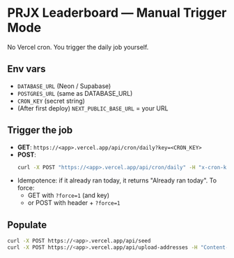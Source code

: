 # PRJX Leaderboard — Manual Trigger Mode

No Vercel cron. You trigger the daily job yourself.

## Env vars
- `DATABASE_URL` (Neon / Supabase)
- `POSTGRES_URL` (same as DATABASE_URL)
- `CRON_KEY` (secret string)
- (After first deploy) `NEXT_PUBLIC_BASE_URL` = your URL

## Trigger the job
- **GET**: `https://<app>.vercel.app/api/cron/daily?key=<CRON_KEY>`
- **POST**:
  ```bash
  curl -X POST "https://<app>.vercel.app/api/cron/daily" -H "x-cron-key: <CRON_KEY>"
  ```
- Idempotence: if it already ran today, it returns "Already ran today". To force:
  - GET with `?force=1` (and key)
  - or POST with header + `?force=1`

## Populate
```bash
curl -X POST https://<app>.vercel.app/api/seed
curl -X POST https://<app>.vercel.app/api/upload-addresses -H "Content-Type: text/plain" --data-binary @addresses.txt
```
